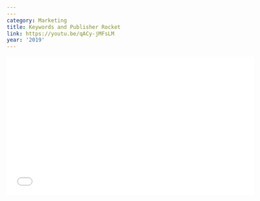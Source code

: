 ```yaml
---
---
category: Marketing
title: Keywords and Publisher Rocket
link: https://youtu.be/qACy-jMFsLM
year: '2019'
---
```

<iframe width="560" height="315" src="{{ page.link }}" frameborder="0" allowfullscreen></iframe>

